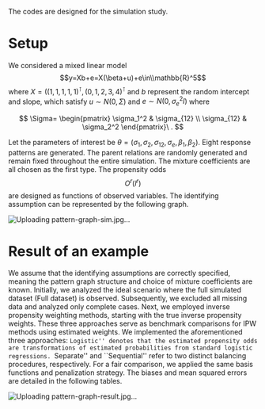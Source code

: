 The codes are designed for the simulation study.

# Setup

We considered a mixed linear model $$y=Xb+e=X(\beta+u)+e\in\\mathbb{R}^5$$ where $X=((1,1,1,1,1)^\intercal, (0,1,2,3,4)^\intercal$ and $b$ represent the random intercept and slope, which satisfy $u\sim N(0, \Sigma)$ and  $e\sim N(0, \sigma_e^2I)$ where

$$
\Sigma=
\begin{pmatrix}
\sigma_1^2 & \sigma_{12} \\
\sigma_{12} & \sigma_2^2
\end{pmatrix}\ .
$$

Let the parameters of interest be $\theta=(\sigma_1, \sigma_2, \sigma_{12}, \sigma_e, \beta_1, \beta_2)$. Eight response patterns are generated. The parent relations are randomly generated and remain fixed throughout the entire simulation. The mixture coefficients are all chosen as the first type. The propensity odds $$O^r(l^r)$$ are designed as functions of observed variables. The identifying assumption can be represented by the following graph.

![Uploading pattern-graph-sim.jpg…]()



# Result of an example


We assume that the identifying assumptions are correctly specified, meaning the pattern graph structure and choice of mixture coefficients are known. Initially, we analyzed the ideal scenario where the full simulated dataset (Full dataset) is observed. Subsequently, we excluded all missing data and analyzed only complete cases. Next, we employed inverse propensity weighting methods, starting with the true inverse propensity weights. These three approaches serve as benchmark comparisons for IPW methods using estimated weights. We implemented the aforementioned three approaches: ``Logistic'' denotes that the estimated propensity odds are transformations of estimated probabilities from standard logistic regressions. ``Separate'' and ``Sequential'' refer to two distinct balancing procedures, respectively. For a fair comparison, we applied the same basis functions and penalization strategy. The biases and mean squared errors are detailed in the following tables.

![Uploading pattern-graph-result.jpg…]()
